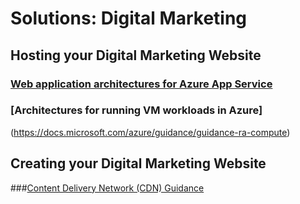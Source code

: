 # Solutions: Digital Marketing
## Hosting your Digital Marketing Website
### [Web application architectures for Azure App Service](https://docs.microsoft.com/azure/guidance/guidance-ra-app-service)
### [Architectures for running VM workloads in Azure]
(https://docs.microsoft.com/azure/guidance/guidance-ra-compute)
## Creating your Digital Marketing Website
###[Content Delivery Network (CDN) Guidance](https://docs.microsoft.com/azure/best-practices-cdn)